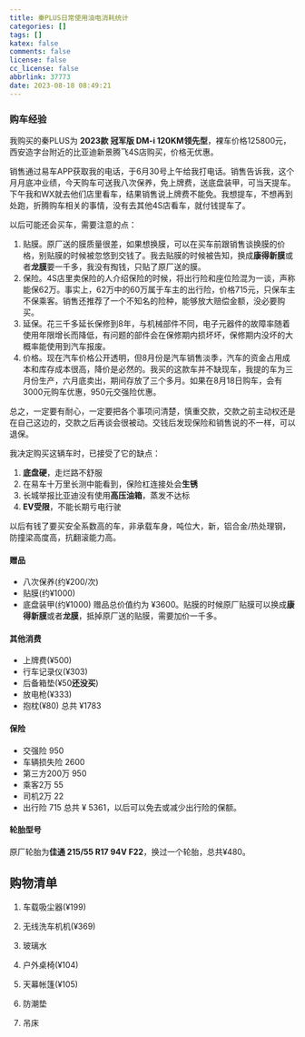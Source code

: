 ```yaml
---
title: 秦PLUS日常使用油电消耗统计
categories: []
tags: []
katex: false
comments: false
license: false
cc_license: false
abbrlink: 37773
date: 2023-08-18 08:49:21
---
```


<div>
  <canvas id="myChart"></canvas>
</div>

<!-- more -->


### **购车经验**

我购买的秦PLUS为 **2023款 冠军版 DM-i 120KM领先型**，裸车价格125800元，西安造字台附近的比亚迪新景腾飞4S店购买，价格无优惠。

销售通过易车APP获取我的电话，于6月30号上午给我打电话。销售告诉我，这个月月底冲业绩，今天购车可送我八次保养，免上牌费，送底盘装甲，可当天提车。下午我和WX就去他们店里看车，结果销售说上牌费不能免。我想提车，不想再到处跑，折腾购车相关的事情，没有去其他4S店看车，就付钱提车了。

以后可能还会买车，需要注意的点：
1. 贴膜。原厂送的膜质量很差，如果想换膜，可以在买车前跟销售谈换膜的价格，别贴膜的时候被忽悠到交钱了。我去贴膜的时候被告知，换成**康得新膜**或者**龙膜**要一千多，我没有掏钱，只贴了原厂送的膜。
2. 保险。4S店里卖保险的人介绍保险的时候，将出行险和座位险混为一谈，声称能保62万。事实上，62万中的60万属于车主的出行险，价格715元，只保车主不保乘客。销售还推荐了一个不知名的险种，能够放大赔偿金额，没必要购买。
3. 延保。花三千多延长保修到8年，与机械部件不同，电子元器件的故障率随着使用年限增长而降低，有问题的部件会在保修期内损坏坏，保修期内没坏的大概率能使用到汽车报废。
4. 价格。现在汽车价格公开透明，但8月份是汽车销售淡季，汽车的资金占用成本和库存成本很高，降价是必然的。我买的这款车并不缺现车，我提的车为三月份生产，六月底卖出，期间存放了三个多月。如果在8月18日购车，会有3000元购车优惠，950元交强险优惠。
   
总之，一定要有耐心，一定要把各个事项问清楚，慎重交款，交款之前主动权还是在自己这边的，交款之后再谈会很被动。交钱后发现保险和销售说的不一样，可以退保。

我决定购买这辆车时，已接受了它的缺点：
1. **底盘硬**，走烂路不舒服
2. 在易车十万里长测中能看到，保险杠连接处会**生锈**
3. 长城举报比亚迪没有使用**高压油箱**，蒸发不达标
4. **EV受限**，不能长期亏电行驶

以后有钱了要买安全系数高的车，非承载车身，吨位大，新，铝合金/热处理钢，防撞梁高度高，抗翻滚能力高。

#### **赠品**
- 八次保养(约¥200/次)
- 贴膜(约¥1000)
- 底盘装甲(约¥1000)
赠品总价值约为 ¥3600。贴膜的时候原厂贴膜可以换成**康得新膜**或者**龙膜**，抵掉原厂送的贴膜，需要加价一千多。
#### **其他消费**
- 上牌费(¥500)
- 行车记录仪(¥303)
- 后备箱垫(¥50**还没买**)
- 放电枪(¥333)
- 抱枕(¥80)
总共 ¥1783
#### **保险**
- 交强险 950
- 车辆损失险 2600
- 第三方200万 950
- 乘客2万 55
- 司机2万 22
- 出行险 715
总共 ¥ 5361，以后可以免去或减少出行险的保额。
#### **轮胎型号**
原厂轮胎为**佳通 215/55 R17 94V F22**，换过一个轮胎，总共¥480。
## **购物清单**


1. 车载吸尘器(¥199)
2. 无线洗车机机(¥369)
3. 玻璃水

4. 户外桌椅(¥104)
1. 天幕帐篷(¥105)
5. 防潮垫
7. 吊床
